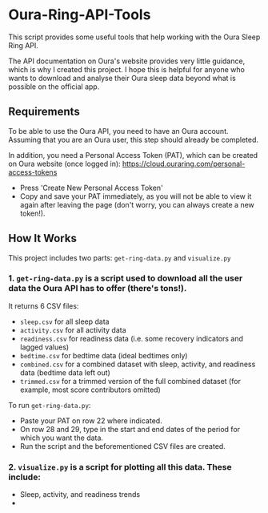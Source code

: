 # Oura-Ring-API-Tools

This script provides some useful tools that help working with the Oura Sleep Ring API.

The API documentation on Oura's website provides very little guidance, which is why I created this project. I hope this is helpful for anyone who wants to download and analyse their Oura sleep data beyond what is possible on the official app.


## Requirements

To be able to use the Oura API, you need to have an Oura account. Assuming that you are an Oura user, this step should already be completed.

In addition, you need a Personal Access Token (PAT), which can be created on Oura website (once logged in):
https://cloud.ouraring.com/personal-access-tokens
- Press 'Create New Personal Access Token'
- Copy and save your PAT immediately, as you will not be able to view it again after leaving the page (don't worry, you can always create a new token!).

## How It Works

This project includes two parts: `get-ring-data.py` and `visualize.py`

### 1. `get-ring-data.py` is a script used to download all the user data the Oura API has to offer (there's tons!).

It returns 6 CSV files:
- `sleep.csv` for all sleep data
- `activity.csv` for all activity data
- `readiness.csv` for readiness data (i.e. some recovery indicators and lagged values)
- `bedtime.csv` for bedtime data (ideal bedtimes only)
- `combined.csv` for a combined dataset with sleep, activity, and readiness data (bedtime data left out)
- `trimmed.csv` for a trimmed version of the full combined dataset (for example, most score contributors omitted)

To run `get-ring-data.py`:
- Paste your PAT on row 22 where indicated.
- On row 28 and 29, type in the start and end dates of the period for which you want the data.
- Run the script and the beforementioned CSV files are created.


### 2. `visualize.py` is a script for plotting all this data. These include:
- Sleep, activity, and readiness trends
- 


